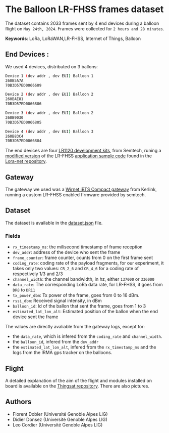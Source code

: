 # The Balloon LR-FHSS frames dataset

The dataset contains 2033 frames sent by 4 end devices during a balloon flight on `May 24th, 2024`. Frames were collected for `2 hours and 28 minutes`.

**Keywords**: LoRa, LoRaWAN,LR-FHSS, Internet of Things, Balloon

## End Devices :
We used 4 devices, distributed on 3 ballons: 
``` sh
Device 1 (dev addr , dev EUI) Balloon 1
260B5A7A
70B3D57ED0066609

Device 2 (dev addr , dev EUI) Balloon 2
260BAE81
70B3D57ED0066806

Device 3 (dev addr , dev EUI) Balloon 2 
260B9030
70B3D57ED0066805

Device 4 (dev addr , dev EUI) Balloon 3
260B83C4
70B3D57ED0066804
```
The end devices are four [LR1120 development kits](https://www.semtech.com/products/wireless-rf/lora-edge/lr1120dvk1tbks), from Semtech, runing a [modified version](https://github.com/thingsat/lr-fhss/tree/main/firmware) of the LR-FHSS [application sample code](https://github.com/Lora-net/SWSD003/tree/master/lr11xx/apps/lrfhss) found in the [Lora-net repository](https://github.com/Lora-net). 

## Gateway
The gateway we used was a [Wirnet iBTS Compact gateway]() from Kerlink, running a custom LR-FHSS enabled firmware provided by semtech.

## Dataset 

The dataset is available in the [dataset.json](../balloons/dataset/dataset.json) file. 

### Fields

- `rx_timestamp_ms`: the milisecond timestamp of frame reception
- `dev_addr`: address of the device who sent the frame
- `frame_counter`: frame counter, counts from 0 on the first frame sent
- `coding_rate`: coding rate of the payload fragments, for our experiment, it takes only two values: `CR_2_6` and `CR_4_6` for a coding rate of respectively 1/3 and 2/3
- `channel_width`: the channel bandwidth, in hz, either `137000` or `336000`
- `data_rate`: The corresponding LoRa data rate, for LR-FHSS, it goes from `DR8` to `DR11`
- `tx_power_dbm`: Tx power of the frame, goes from 0 to 16 dBm.
- `rssi_dbm`: Received signal intensity, in dBm
- `balloon_id`: Id of the ballon that sent the frame, goes from 1 to 3
- `estimated_lat_lon_alt`: Estimated position of the ballon when the end device sent the frame

The values are directly avaliable from the gateway logs, except for: 
- the `data_rate`, which is infered from the `coding_rate` and `channel_width`.
- the `balloon_id`, infered from the `dev_addr`
- the `estimated_lat_lon_alt`, infered from the `rx_timestamp_ms` and the logs from the IRMA gps tracker on the balloons.


## Flight 

A detailed explanation of the aim of the flight and modules installed on board is available on the [Thingsat repository](https://gricad-gitlab.univ-grenoble-alpes.fr/thingsat/public/-/tree/master/balloons/2024-05-24). There are also pictures. 

## Authors
- Florent Dobler (Université Genoble Alpes LIG)
- Didier Donsez (Université Genoble Alpes LIG)
- Leo Cordier (Université Genoble Alpes LIG)
